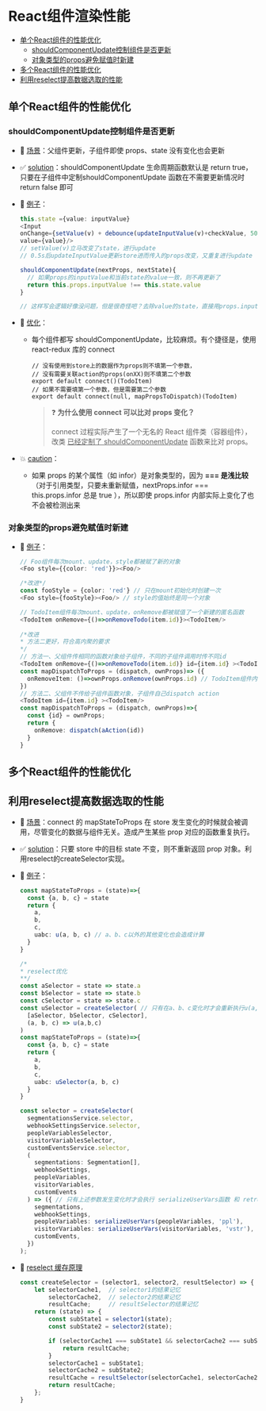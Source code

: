 # React组件渲染性能



* [单个React组件的性能优化](#单个React组件的性能优化)
  * [shouldComponentUpdate控制组件是否更新](#shouldComponentUpdate控制组件是否更新)
  * [对象类型的props避免赋值时新建](#对象类型的props避免赋值时新建)
* [多个React组件的性能优化](#多个React组件的性能优化)
* [利用reselect提高数据选取的性能](#利用reselect提高数据选取的性能)



## 单个React组件的性能优化



### shouldComponentUpdate控制组件是否更新



- :cake:  <u>场景</u>：父组件更新，子组件即使 props、state 没有变化也会更新

  

- :white_check_mark:  <u>solution</u>：shouldComponentUpdate 生命周期函数默认是 return true，只要在子组件中定制shouldComponentUpdate 函数在不需要更新情况时return false 即可



- :chestnut:  <u>例子</u>：

  ```typescript
  this.state ={value: inputValue}
  <Input 
  onChange={setValue(v) + debounce(updateInputValue(v)+checkValue, 500)} 
  value={value}/>
  // setValue(v)立马改变了state，进行update
  // 0.5s后updateInputValue更新store进而传入的props改变，又重复进行update
  
  shouldComponentUpdate(nextProps, nextState){
    // 如果props的inputValue和当前state的value一致，则不再更新了
    return this.props.inputValue !== this.state.value
  }
  
  // 这样写会逻辑好像没问题，但是很奇怪吧？去除value的state，直接用props.inputValue，e.target.value一变化即更新store，debounce里只进行checkValue操作
  ```



- :rainbow:  <u>优化</u>：

  - 每个组件都写 shouldComponentUpdate，比较麻烦。有个捷径是，使用 react-redux 库的 connect

     ```tsx
     // 没有使用到store上的数据作为props则不填第一个参数，
     // 没有需要关联action的props(onXX)则不填第二个参数
     export default connect()(TodoItem) 
     // 如果不需要填第一个参数，但是需要第二个参数
     export default connect(null, mapPropsToDispatch)(TodoItem)
     ```

     

     > :question: **为什么使用 connect 可以比对 props 变化？**
     >
     > connect 过程实际产生了一个无名的 React 组件类（容器组件），改类 <u>已经定制了 shouldComponentUpdate</u> 函数来比对 props。

     

- :boom:  <u>caution</u>：
  - 如果 props 的某个属性（如 infor）是对象类型的，因为 **=== 是浅比较**（对于引用类型，只要未重新赋值，nextProps.infor === this.props.infor 总是 true ），所以即使 props.infor 内部实际上变化了也不会被检测出来



### 对象类型的props避免赋值时新建

- :chestnut:  <u>例子</u>：

  ```typescript
  // Foo组件每次mount、update，style都被赋了新的对象
  <Foo style={{color: 'red'}}><Foo/>
  
  /*改进*/
  const fooStyle = {color: 'red'} // 只在mount初始化时创建一次
  <Foo style={fooStyle}><Foo/> // style的值始终是同一个对象
  ```

  

  ```typescript
  // TodoItem组件每次mount、update，onRemove都被赋值了一个新建的匿名函数
  <TodoItem onRemove={()=>onRemoveTodo(item.id)}><TodoItem/>
    
  /*改进
  * 方法二更好，符合高内聚的要求
  */
  // 方法一、父组件传相同的函数对象给子组件，不同的子组件调用时传不同id
  <TodoItem onRemove={()=>onRemoveTodo(item.id)} id={item.id} ><TodoItem/>
  const mapDispatchToProps = (dispatch, ownProps)=> ({
    onRemoveItem: ()=>ownProps.onRemove(ownProps.id) // TodoItem组件内部可使用onRemoveItem方法
  })
  // 方法二、父组件不传给子组件函数对象，子组件自己dispatch action
  <TodoItem id={item.id} ><TodoItem/>
  const mapDispatchToProps = (dispatch, ownProps)=>{
    const {id} = ownProps;
    return {
      onRemove: dispatch(aAction(id))
    }
  }
  ```

  



## 多个React组件的性能优化







##  利用reselect提高数据选取的性能



- :cake:  <u>场景</u>：connect 的 mapStateToProps 在 store 发生变化的时候就会被调用，尽管变化的数据与组件无关。造成产生某些 prop 对应的函数重复执行。

  

- :white_check_mark:  <u>solution</u>：只要 store 中的目标 state 不变，则不重新返回 prop 对象。利用reselect的createSelector实现。



- :chestnut:  <u>例子</u>：

  ```typescript
  const mapStateToProps = (state)=>{
    const {a, b, c} = state
    return {
      a,
      b,
      c,
      uabc: u(a, b, c) // a、b、c以外的其他变化也会造成计算
    }
  }
  
  /*
  * reselect优化
  **/
  const aSelector = state => state.a
  const bSelector = state => state.b
  const cSelector = state => state.c
  const uSelector = createSelector( // 只有在a、b、c变化时才会重新执行u(a,b,c) 和 return
    [aSelector, bSelector, cSelector],
    (a, b, c) => u(a,b,c)
  )
  const mapStateToProps = (state)=>{
    const {a, b, c} = state
    return {
      a,
      b,
      c,
      uabc: uSelector(a, b, c)
    }
  }
  ```

  

  ```typescript
  const selector = createSelector(
    segmentationsService.selector,
    webhookSettingsService.selector,
    peopleVariablesSelector,
    visitorVariablesSelector,
    customEventsService.selector,
    (
      segmentations: Segmentation[],
      webhookSettings,
      peopleVariables,
      visitorVariables,
      customEvents
    ) => ({ // 只有上述参数发生变化时才会执行 serializeUserVars函数 和 retrun
      segmentations,
      webhookSettings,
      peopleVariables: serializeUserVars(peopleVariables, 'ppl'),
      visitorVariables: serializeUserVars(visitorVariables, 'vstr'),
      customEvents,
    })
  );
  ```



- :mag_right:  <u>reselect 缓存原理</u>

  

  ```typescript
  const createSelector = (selector1, selector2, resultSelector) => {
      let selectorCache1,  // selector1的结果记忆
          selectorCache2,  // selector2的结果记忆
          resultCache;     // resultSelector的结果记忆
      return (state) => {
          const subState1 = selector1(state);
          const subState2 = selector2(state);
  
          if (selectorCache1 === subState1 && selectorCache2 === subState2) {
              return resultCache;
          }
          selectorCache1 = subState1;
          selectorCache2 = subState2;     
          resultCache = resultSelector(selectorCache1, selectorCache2);
          return resultCache;
      };
  }
  ```

  
